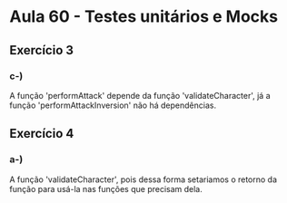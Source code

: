 
# Aula 60 - Testes unitários e Mocks

## Exercício 3

### **c-)** 
A função 'performAttack' depende da função 'validateCharacter', já a função 'performAttackInversion' não há dependências.

## Exercício 4

### **a-)** 
A função 'validateCharacter', pois dessa forma setariamos o retorno da função para usá-la nas funções que precisam dela.